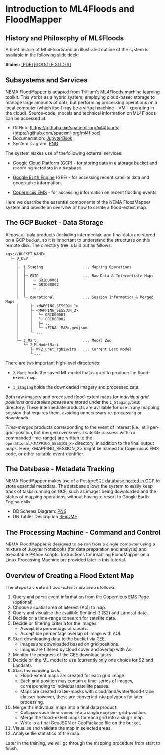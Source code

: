 # Introduction to ML4Floods and FloodMapper


## History and Philosophy of ML4Floods

A brief history of ML4Floods and an illustrated outline of the system
is available in the following slide deck:

**Slides:** [[PDF]](documents/01_INTRODUCTION_SLIDES.pdf) [[GOOGLE SLIDES]](https://docs.google.com/presentation/d/10OT_3niuHoQtSTAqfsTcq6Yf6_gRgmSl_VUF4Z7iNbs/edit?usp=sharing)


## Subsystems and Services

NEMA FloodMapper is adapted from Trillium's ML4Floods machine learning
toolkit. This works as a hybrid system, employing cloud-based storage
to manage large amounts of data, but performing processing operations
on a local computer (which itself may be a virtual machine - VM -
operating in the cloud). Source-code, models and technical information
on ML4Floods can be accessed at:

 * GitHub: [https://github.com/spaceml-org/ml4floods](https://github.com/spaceml-org/ml4flood)
 * Documentation: [JupyterBook](https://github.com/spaceml-org/ml4floods/tree/main/jupyterbook/content)
 * System Diagram: [PNG](https://raw.githubusercontent.com/spaceml-org/ml4floods/main/jupyterbook/content/intro/ml4cc_diagram_export.png)

The system makes use of the following external services:

 * [Google Cloud Platform](https://cloud.google.com/) (GCP) - for
   storing data in a storage bucket and recording metadata in a database.
 
 * [Google Earth Engine](https://earthengine.google.com/) (GEE) - for
   accessing recent satellite data and geographic information.

 * [Copernicus EMS](https://emergency.copernicus.eu/) - for accessing
   information on recent flooding events.

Here we describe the essential components of the NEMA FloodMapper
system and provide an overview of how to create a flood-extent map.


## The GCP Bucket - Data Storage

Almost all data products (including intermediate and final data) are
stored on a GCP bucket, so it is important to understand the 
structures on this remote disk. The directory tree is laid out as follows:

```
<gs://BUCKET_NAME>
  └─ 0_DEV
     │
     ├─ 1_Staging                  ... Mapping Operations
     │  │
     │  ├─ GRID                    ... Raw Data & Intermediate Maps
     │  │   └─ GRID00001
     │  │   └─ GRID00002
     │  │   └─ ...
     │  │
     │  └─ operational             ... Session Information & Merged Maps
     │     ├─ <MAPPING_SESSION_1>
     │     ├─ <MAPPING_SESSION_2>
     │     │   └─ GRID00001
     │     │   └─ GRID00002
     │     │   ├─ ...
     │     │   └─ <FINAL_MAP>.geojson
     │     └─ ...
     │
     └─ 2_Mart                     ... Model Zoo
        └─ 2_MLModelMart
           ├─ WF2_unet_rgbiswirs   ... Current Best Model
           └ ...
```

There are two important high-level directories:

 * ```2_Mart``` holds the saved ML model that is used to produce the
   flood-extent map.

 * ```1_Staging``` holds the downloaded imagery and processed data.

Both raw imagery and processed flood-extent maps for *individual grid
positions and satellite passes* are stored under the ```1_Staging/GRID```
directory. These intermediate products are available for use in any
mapping session that requires them, avoiding unnecessary
re-processing or downloads.

*Time-merged* products corresponding to the event of interest (i.e.,
still per-grid-position, but merged over several satellite passess
within a commanded time-range) are written to the
```operational/<MAPPING_SESSION_X>``` directory, in addition to the
final output maps. Here, <MAPPING_SESSION_X> might be named for
Copernicus EMS code, or other suitable event identifier.


## The Database - Metadata Tracking

NEMA FloodMapper makes use of a PostgreSQL database [hosted in
GCP](https://cloud.google.com/sql/docs/postgres) to store essential
metadata. The database allows the system to easily keep track of tasks
running on GCP, such as images being downloaded and the status of
mapping operations, without having to resort to Google Earth Engine
calls.

 * DB Schema Diagram: [PNG](documents/floodmapper-db_schema.png)
 * DB Tables Description [README](documents/FloodMapper-DB_Description.md)


## The Processing Machine - Command and Control

NEMA FloodMapper is designed to be run from a single computer using a
mixture of Jupyter Notebooks (for data preparation and analysis) and
executable Python scripts. Instructions for installing FloodMapper on
a Linux Processing Machine are provided later in this tutorial.


## Overview of Creating a Flood Extent Map

The steps to create a flood-extent map are as follows:

 1. Query and parse event information from the Copernicus EMS Page (optional).
 1. Choose a spatial area of interest (AoI) to map.
 1. Query and visualise the availible Sentinel-2 (S2) and Landsat data.
 1. Decide on a time-range to search for satellite data.
 1. Decide on filtering criteria for the images:
    * Acceptible percentage of clouds.
    * Acceptible percentage overlap of image with AOI.
 1. Start downloading data to the bucket via GEE.
    * Images are downloaded based on grid positions.
    * Images are filtered by cloud cover and overlap with AoI.
 1. Monitor the progress of the GEE download tasks.
 1. Decide on the ML model to use (currently only one choice for S2
    and Landsat).
 1. Start the mapping task.
    * Flood-extent maps are created for each grid image.
    * Each grid position may contain a time-series of images, corresponding
      to individual satellite passes.
    * Maps are created raster-masks with cloud/land/water/flood-trace classes
      however, these are converted into polygons for later processing.
 1. Merge the individual maps into a final data product:
    * Collapse each time-series into a single map per-grid-position.
    * Merge the flood-extent maps for each grid into a single map.
    * Write to a final GeoJSON or GeoPackage file on the bucket.
 1. Visualise and validate the map in selected areas.
 1. Analyse the statistics of the map.

Later in the training, we will go through the mapping procedure from
start to finish.
